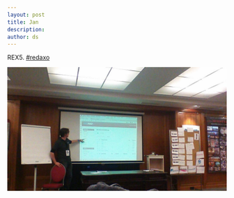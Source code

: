 ```yaml
---
layout: post
title: Jan
description:
author: ds
---
```


REX5. [#redaxo](https://twitter.com/hashtag/redaxo?src=hash)

![REDAXO-Treffen](/content/images/2015/02/BLG6mPoCQAAZNw2.jpg)
